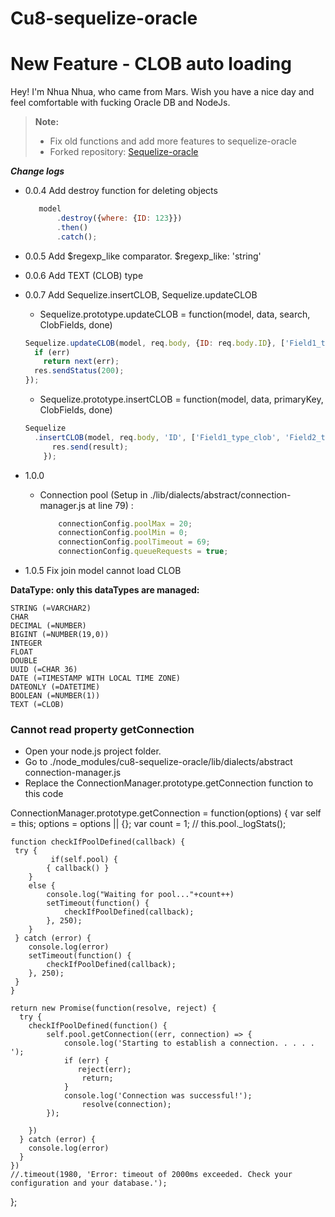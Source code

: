 **Cu8-sequelize-oracle**
===================

New Feature - CLOB auto loading 
=======

Hey! I'm Nhua Nhua, who came from Mars. Wish you have a nice day and feel comfortable with fucking Oracle DB and NodeJs.


> **Note:**
> - Fix old functions and add more features to sequelize-oracle
> - Forked repository: [Sequelize-oracle](https://github.com/adeo-proxideco/sequelize-oracle)


***_Change logs_***

 - 0.0.4 Add destroy function for deleting objects
 
     ```javascript
        model
            .destroy({where: {ID: 123}})
            .then()
            .catch();
    ```
 - 0.0.5 Add $regexp_like comparator. $regexp_like: 'string'
 - 0.0.6 Add TEXT (CLOB) type
 - 0.0.7 Add Sequelize.insertCLOB, Sequelize.updateCLOB
    - Sequelize.prototype.updateCLOB = function(model, data, search, ClobFields, done)
    ```javascript
    Sequelize.updateCLOB(model, req.body, {ID: req.body.ID}, ['Field1_type_clob', 'Field2_type_clob'], function (err) {
      if (err)
        return next(err);
      res.sendStatus(200);
    });
    ```
    - Sequelize.prototype.insertCLOB = function(model, data, primaryKey, ClobFields, done)
    ```javascript
    Sequelize
      .insertCLOB(model, req.body, 'ID', ['Field1_type_clob', 'Field2_type_clob'], function (err, result) {
          res.send(result);
        });
    ```
 - 1.0.0 
   - Connection pool (Setup in ./lib/dialects/abstract/connection-manager.js at line 79) :
      ```javascript
          connectionConfig.poolMax = 20;
          connectionConfig.poolMin = 0;
          connectionConfig.poolTimeout = 69;
          connectionConfig.queueRequests = true;
      ```
 - 1.0.5 Fix join model cannot load CLOB

**DataType: only this dataTypes are managed:**

    STRING (=VARCHAR2)
    CHAR
    DECIMAL (=NUMBER)
    BIGINT (=NUMBER(19,0))
    INTEGER
    FLOAT
    DOUBLE
    UUID (=CHAR 36)
    DATE (=TIMESTAMP WITH LOCAL TIME ZONE)
    DATEONLY (=DATETIME)
    BOOLEAN (=NUMBER(1))
    TEXT (=CLOB)


### Cannot read property getConnection ###
* Open your node.js project folder.
* Go to ./node_modules/cu8-sequelize-oracle/lib/dialects/abstract connection-manager.js
* Replace the ConnectionManager.prototype.getConnection function to this code

ConnectionManager.prototype.getConnection = function(options) {
    var self = this;
    options = options || {};
    var count = 1;
    // this.pool._logStats();
    
    function checkIfPoolDefined(callback) {
     try {
             if(self.pool) {
            { callback() }
        }
        else {
            console.log("Waiting for pool..."+count++)
            setTimeout(function() {
                checkIfPoolDefined(callback);
            }, 250);
        }
     } catch (error) {
        console.log(error)
        setTimeout(function() {
            checkIfPoolDefined(callback);
        }, 250);
     }
    }

    return new Promise(function(resolve, reject) {
      try {
        checkIfPoolDefined(function() {
            self.pool.getConnection((err, connection) => {
                console.log('Starting to establish a connection. . . . . ');
                if (err) {
                   reject(err);
                    return;
                }
                console.log('Connection was successful!');
                    resolve(connection);
            });

        })
      } catch (error) {
        console.log(error)
      }
    })
    //.timeout(1980, 'Error: timeout of 2000ms exceeded. Check your configuration and your database.');
};
